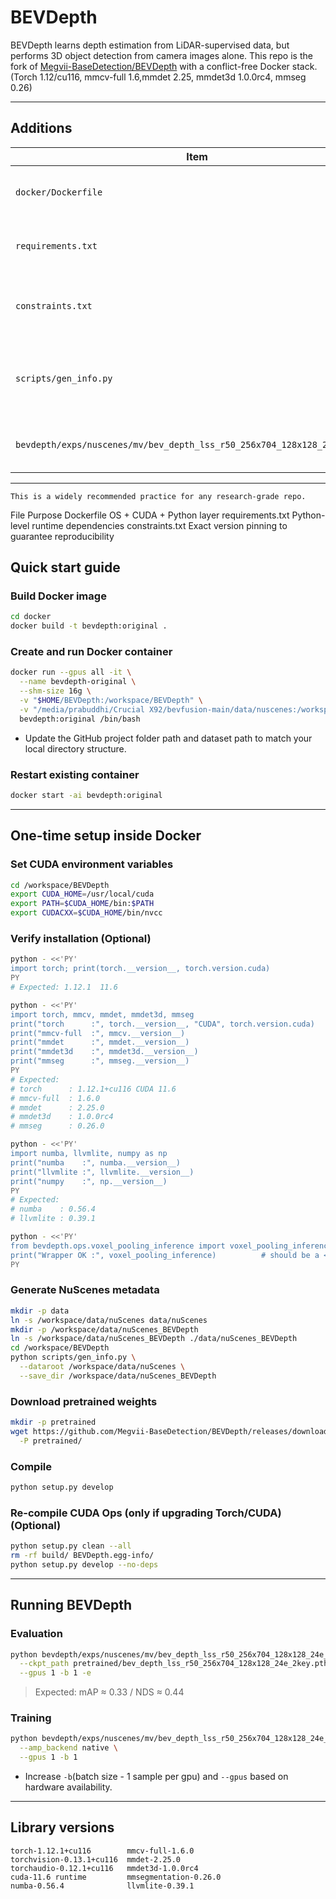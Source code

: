# BEVDepth 
BEVDepth learns depth estimation from LiDAR-supervised data, but performs 3D object detection from camera images alone. This repo is the fork of [Megvii-BaseDetection/BEVDepth](https://github.com/Megvii-BaseDetection/BEVDepth) with a conflict-free Docker stack.
(Torch 1.12/cu116, mmcv-full 1.6,mmdet 2.25, mmdet3d 1.0.0rc4, mmseg 0.26)

---

## Additions 

| Item                                                                      | Purpose                                                                        |
| ------------------------------------------------------------------------- | ------------------------------------------------------------------------------ |
| `docker/Dockerfile`                                                       | For image build (OS + CUDA + Python layer)                          |
| `requirements.txt`                                                        | Python package runtime dependencies.                         |
| `constraints.txt`                                                         | PyTorch and related packages to match CUDA version                         |
| `scripts/gen_info.py`                                                     | Modified: accepts `--dataroot` and `--save_dir` for output locations. |
| `bevdepth/exps/nuscenes/mv/bev_depth_lss_r50_256x704_128x128_24e_2key.py` | Modified the paths for generated infos. |
---

    This is a widely recommended practice for any research-grade repo.

File	Purpose
Dockerfile	OS + CUDA + Python layer
requirements.txt	Python-level runtime dependencies
constraints.txt	Exact version pinning to guarantee reproducibility

## Quick start guide

### Build Docker image

```bash
cd docker
docker build -t bevdepth:original .
```

### Create and run Docker container

```bash
docker run --gpus all -it \
  --name bevdepth-original \
  --shm-size 16g \
  -v "$HOME/BEVDepth:/workspace/BEVDepth" \
  -v "/media/prabuddhi/Crucial X92/bevfusion-main/data/nuscenes:/workspace/data/nuScenes" \
  bevdepth:original /bin/bash
```

- Update the GitHub project folder path and dataset path to match your local directory structure.

### Restart existing container

```bash
docker start -ai bevdepth:original
```

---

## One-time setup inside Docker

### Set CUDA environment variables

```bash
cd /workspace/BEVDepth
export CUDA_HOME=/usr/local/cuda
export PATH=$CUDA_HOME/bin:$PATH
export CUDACXX=$CUDA_HOME/bin/nvcc
```
### Verify installation (Optional) 
```bash
python - <<'PY'
import torch; print(torch.__version__, torch.version.cuda)
PY
# Expected: 1.12.1  11.6

python - <<'PY'
import torch, mmcv, mmdet, mmdet3d, mmseg
print("torch      :", torch.__version__, "CUDA", torch.version.cuda)
print("mmcv-full  :", mmcv.__version__)
print("mmdet      :", mmdet.__version__)
print("mmdet3d    :", mmdet3d.__version__)
print("mmseg      :", mmseg.__version__)
PY
# Expected:
# torch      : 1.12.1+cu116 CUDA 11.6
# mmcv-full  : 1.6.0
# mmdet      : 2.25.0
# mmdet3d    : 1.0.0rc4
# mmseg      : 0.26.0

python - <<'PY'
import numba, llvmlite, numpy as np
print("numba    :", numba.__version__)
print("llvmlite :", llvmlite.__version__)
print("numpy    :", np.__version__)
PY
# Expected:
# numba    : 0.56.4
# llvmlite : 0.39.1

python - <<'PY'
from bevdepth.ops.voxel_pooling_inference import voxel_pooling_inference
print("Wrapper OK :", voxel_pooling_inference)          # should be a <function …>
PY
```

### Generate NuScenes metadata

```bash
mkdir -p data
ln -s /workspace/data/nuScenes data/nuScenes     
mkdir -p /workspace/data/nuScenes_BEVDepth
ln -s /workspace/data/nuScenes_BEVDepth ./data/nuScenes_BEVDepth
cd /workspace/BEVDepth
python scripts/gen_info.py \
  --dataroot /workspace/data/nuScenes \
  --save_dir /workspace/data/nuScenes_BEVDepth
```

### Download pretrained weights

```bash
mkdir -p pretrained
wget https://github.com/Megvii-BaseDetection/BEVDepth/releases/download/v0.0.2/bev_depth_lss_r50_256x704_128x128_24e_2key.pth \
  -P pretrained/
```
### Compile

```bash
python setup.py develop 
```

### Re-compile CUDA Ops (only if upgrading Torch/CUDA) (Optional)

```bash
python setup.py clean --all
rm -rf build/ BEVDepth.egg-info/
python setup.py develop --no-deps
```
---

## Running BEVDepth

### Evaluation

```bash
python bevdepth/exps/nuscenes/mv/bev_depth_lss_r50_256x704_128x128_24e_2key.py \
  --ckpt_path pretrained/bev_depth_lss_r50_256x704_128x128_24e_2key.pth \
  --gpus 1 -b 1 -e
```

> Expected: mAP ≈ 0.33 / NDS ≈ 0.44

### Training

```bash
python bevdepth/exps/nuscenes/mv/bev_depth_lss_r50_256x704_128x128_24e_2key.py \
  --amp_backend native \
  --gpus 1 -b 1
```

- Increase `-b`(batch size - 1 sample per gpu) and `--gpus` based on hardware availability.

---

## Library versions

```
torch-1.12.1+cu116        mmcv-full-1.6.0
torchvision-0.13.1+cu116  mmdet-2.25.0
torchaudio-0.12.1+cu116   mmdet3d-1.0.0rc4
cuda-11.6 runtime         mmsegmentation-0.26.0
numba-0.56.4              llvmlite-0.39.1
```
